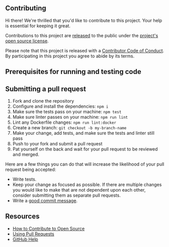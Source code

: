 ## Contributing

[code-of-conduct]: CODE_OF_CONDUCT.md

Hi there! We're thrilled that you'd like to contribute to this project. Your help is essential for keeping it great.

Contributions to this project are [released](https://help.github.com/articles/github-terms-of-service/#6-contributions-under-repository-license) to the public under the [project's open source license](LICENSE.md).

Please note that this project is released with a [Contributor Code of Conduct][code-of-conduct]. By participating in this project you agree to abide by its terms.

## Prerequisites for running and testing code

<!--
There are no software installations required to be able to test your changes locally as part of the pull request (PR) submission process. Instead, a development container](https://docs.github.com/en/codespaces/setting-up-your-project-for-codespaces/adding-a-dev-container-configuration/introduction-to-dev-containers) is included which contains the required environment. The container is compatible with Visual Studio Code and GitHub Codespaces. To develop locally without a container, the project requires [Node.js 18](https://nodejs.org/en/download/).
-->

## Submitting a pull request

1. Fork and clone the repository
1. Configure and install the dependencies: `npm i`
1. Make sure the tests pass on your machine: `npm test`
1. Make sure linter passes on your machine: `npm run lint`
1. Lint any Dockerfile changes: `npm run lint:docker`
1. Create a new branch: `git checkout -b my-branch-name`
1. Make your change, add tests, and make sure the tests and linter still pass
1. Push to your fork and submit a pull request
1. Pat yourself on the back and wait for your pull request to be reviewed and merged.

Here are a few things you can do that will increase the likelihood of your pull request being accepted:

- Write tests.
- Keep your change as focused as possible. If there are multiple changes you would like to make that are not dependent upon each other, consider submitting them as separate pull requests.
- Write a [good commit message](http://tbaggery.com/2008/04/19/a-note-about-git-commit-messages.html).

## Resources

- [How to Contribute to Open Source](https://opensource.guide/how-to-contribute/)
- [Using Pull Requests](https://help.github.com/articles/about-pull-requests/)
- [GitHub Help](https://help.github.com)
